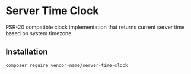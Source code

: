 # Server Time Clock

PSR-20 compatible clock implementation that returns current server time based on system timezone.

## Installation

```bash
composer require vendor-name/server-time-clock
